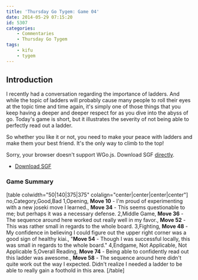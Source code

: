 ```yaml
---
title: 'Thursday Go Tygem: Game 04'
date: 2014-05-29 07:15:20
id: 5307
categories:
	- Commentaries
	- Thursday Go Tygem
tags:
	- kifu
	- tygem
---
```


## Introduction

I recently had a conversation regarding the importance of ladders. And while the topic of ladders will probably cause many people to roll their eyes at the topic time and time again, it's simply one of those things that you keep having a deeper and deeper respect for as you dive into the abyss of go. Today's game is short, but it illustrates the severity of not being able to perfectly read out a ladder.

So whether you like it or not, you need to make your peace with ladders and make them your best friend. It's the only way to climb to the top!

<article>
	<section data-wgo="/kifu/2014/2014.05.29-TGT-04.sgf" data-wgo-enablewheel="false" style="width: 100%">
	  <p>Sorry, your browser doesn't support WGo.js. Download SGF <a href="/kifu/2014/2014.05.29-TGT-04.sgf">directly</a>.</p>
	</section>
	<div><ul><li><a href="/kifu/2014/2014.05.29-TGT-04.sgf">Download SGF</a></li></ul></div>
</article>

### Game Summary

[table colwidth="50|140|375|375" colalign="center|center|center|center"]
no,Category,Good,Bad
1,Opening, **Move 10** - I'm proud of experimenting with a new joseki move I learned., **Move 34** - This seems questionable to me; but perhaps it was a necessary defense.
2,Middle Game, **Move 36** - The sequence around here worked out really well in my favor., **Move 52** - This was rather small in regards to the whole board.
3,Fighting, **Move 48** - My confidence in believing I could figure out the upper right corner was a good sign of healthy kiai., "**Move 54** - Though I was successful locally, this was small in regards to the whole board."
4,Endgame, Not Applicable, Not Applicable
5,Overall Reading, **Move 74** - Being able to confidently read out this ladder was awesome., **Move 58** - The sequence around here didn't quite work out the way I expected. Didn't realize I needed a ladder to be able to really gain a foothold in this area.
[/table]